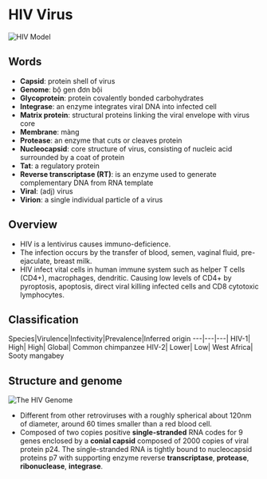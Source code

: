 # HIV Virus
![HIV Model](https://upload.wikimedia.org/wikipedia/commons/5/5e/HI-virion-structure_en.svg)
## Words
* **Capsid**: protein shell of virus
* **Genome**: bộ gen đơn bội
* **Glycoprotein**: protein covalently bonded carbohydrates
* **Integrase**: an enzyme integrates viral DNA into infected cell
* **Matrix protein**: structural proteins linking the viral envelope with virus core
* **Membrane**: màng
* **Protease**: an enzyme that cuts or cleaves protein
* **Nucleocapsid**: core structure of virus, consisting of nucleic acid surrounded by a coat of protein
* **Tat**: a regulatory protein
* **Reverse transcriptase (RT)**: is an enzyme used to generate complementary DNA from RNA  template
* **Viral**: (adj) virus
* **Virion**: a single individual particle of a virus

## Overview
* HIV is a lentivirus causes immuno-deficience.
* The infection occurs by the transfer of blood, semen, vaginal fluid, pre-ejaculate, breast milk.
* HIV infect vital cells in human immune system such as helper T cells (CD4+), macrophages, dendritic. Causing low levels of CD4+ by pyroptosis, apoptosis, direct viral killing infected cells and CD8 cytotoxic lymphocytes.

## Classification
Species|Virulence|Infectivity|Prevalence|Inferred origin
---|---|---|
HIV-1| High| High| Global| Common chimpanzee
HIV-2| Lower| Low| West Africa| Sooty mangabey

## Structure and genome
![The HIV Genome](https://upload.wikimedia.org/wikipedia/commons/c/c6/HIV-genome.png)
* Different from other retroviruses with a roughly spherical about 120nm of diameter, around 60 times smaller than a red blood cell.
* Composed of two copies positive **single-stranded** RNA codes for 9 genes enclosed by a **conial capsid** composed of 2000 copies of viral protein p24. The single-stranded RNA is tightly bound to nucleocapsid proteins p7 with supporting enzyme reverse **transcriptase**, **protease**, **ribonuclease**, **integrase**.
